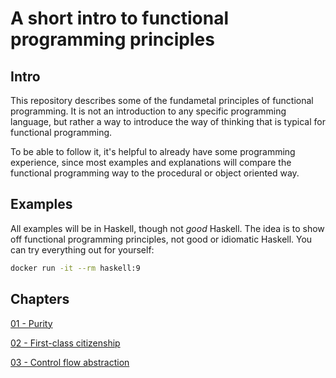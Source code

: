 # A short intro to functional programming principles
## Intro
This repository describes some of the fundametal principles of
functional programming. It is not an introduction to any specific
programming language, but rather a way to introduce the way of
thinking that is typical for functional programming.

To be able to follow it, it's helpful to already have some programming
experience, since most examples and explanations will compare the
functional programming way to the procedural or object oriented way.
## Examples
All examples will be in Haskell, though not _good_ Haskell. The idea is to show
off functional programming principles, not good or idiomatic Haskell.
You can try everything out for yourself:
```bash
docker run -it --rm haskell:9
```
## Chapters
[01 - Purity](01-purity/01-purity.md)

[02 - First-class citizenship](02-first-class/02-first-class.md)

[03 - Control flow abstraction](03-control-flow-abstraction/03-control-flow-abstraction.md)